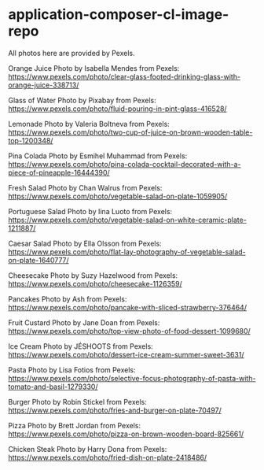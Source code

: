 # application-composer-cl-image-repo
All photos here are provided by Pexels.

Orange Juice
Photo by Isabella Mendes from Pexels: https://www.pexels.com/photo/clear-glass-footed-drinking-glass-with-orange-juice-338713/

Glass of Water
Photo by Pixabay from Pexels: https://www.pexels.com/photo/fluid-pouring-in-pint-glass-416528/

Lemonade
Photo by Valeria Boltneva from Pexels: https://www.pexels.com/photo/two-cup-of-juice-on-brown-wooden-table-top-1200348/

Pina Colada
Photo by Esmihel Muhammad from Pexels: https://www.pexels.com/photo/pina-colada-cocktail-decorated-with-a-piece-of-pineapple-16444390/

Fresh Salad
Photo by Chan Walrus from Pexels: https://www.pexels.com/photo/vegetable-salad-on-plate-1059905/

Portuguese Salad
Photo by Iina Luoto from Pexels: https://www.pexels.com/photo/vegetable-salad-on-white-ceramic-plate-1211887/

Caesar Salad
Photo by Ella Olsson from Pexels: https://www.pexels.com/photo/flat-lay-photography-of-vegetable-salad-on-plate-1640777/

Cheesecake
Photo by Suzy Hazelwood from Pexels: https://www.pexels.com/photo/cheesecake-1126359/

Pancakes
Photo by Ash from Pexels: https://www.pexels.com/photo/pancake-with-sliced-strawberry-376464/

Fruit Custard
Photo by Jane Doan from Pexels: https://www.pexels.com/photo/top-view-photo-of-food-dessert-1099680/

Ice Cream
Photo by JÉSHOOTS from Pexels: https://www.pexels.com/photo/dessert-ice-cream-summer-sweet-3631/

Pasta
Photo by Lisa Fotios from Pexels: https://www.pexels.com/photo/selective-focus-photography-of-pasta-with-tomato-and-basil-1279330/

Burger
Photo by Robin Stickel from Pexels: https://www.pexels.com/photo/fries-and-burger-on-plate-70497/

Pizza
Photo by Brett Jordan from Pexels: https://www.pexels.com/photo/pizza-on-brown-wooden-board-825661/

Chicken Steak
Photo by Harry Dona from Pexels: https://www.pexels.com/photo/fried-dish-on-plate-2418486/
